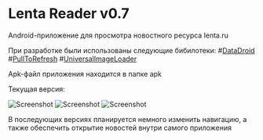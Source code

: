 ﻿Lenta Reader v0.7
============

Android-приложение для просмотра новостного ресурса lenta.ru

При разработке были использованы следующие бибилотеки:
#[DataDroid](https://github.com/foxykeep/DataDroid)
#[PullToRefresh](https://github.com/chrisbanes/Android-PullToRefresh)
#[UniversalImageLoader](https://github.com/nostra13/Android-Universal-Image-Loader)

Apk-файл приложения находится в папке apk

Текущая версия:

![Screenshot](https://github.com/GGSysoev/LentaReader/blob/master/screen0.png)
![Screenshot](https://github.com/GGSysoev/LentaReader/blob/master/screen1.png)
![Screenshot](https://github.com/GGSysoev/LentaReader/blob/master/screen2.png)

В последующих версиях планируется немного изменить навигацию, а также обеспечить открытие новостей внутри самого приложения

